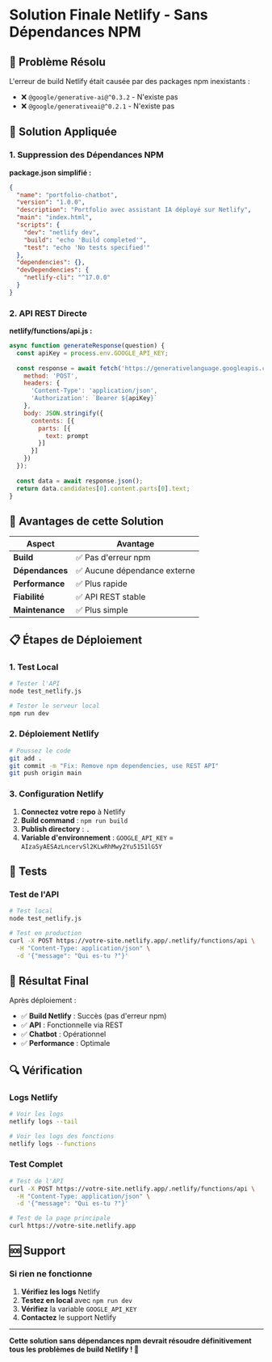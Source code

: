 # Solution Finale Netlify - Sans Dépendances NPM

## 🚨 Problème Résolu

L'erreur de build Netlify était causée par des packages npm inexistants :
- ❌ `@google/generative-ai@^0.3.2` - N'existe pas
- ❌ `@google/generativeai@^0.2.1` - N'existe pas

## 🔧 Solution Appliquée

### 1. Suppression des Dépendances NPM

**package.json simplifié :**
```json
{
  "name": "portfolio-chatbot",
  "version": "1.0.0",
  "description": "Portfolio avec assistant IA déployé sur Netlify",
  "main": "index.html",
  "scripts": {
    "dev": "netlify dev",
    "build": "echo 'Build completed'",
    "test": "echo 'No tests specified'"
  },
  "dependencies": {},
  "devDependencies": {
    "netlify-cli": "^17.0.0"
  }
}
```

### 2. API REST Directe

**netlify/functions/api.js :**
```javascript
async function generateResponse(question) {
  const apiKey = process.env.GOOGLE_API_KEY;
  
  const response = await fetch('https://generativelanguage.googleapis.com/v1beta/models/gemini-2.0-flash-exp:generateContent', {
    method: 'POST',
    headers: {
      'Content-Type': 'application/json',
      'Authorization': `Bearer ${apiKey}`
    },
    body: JSON.stringify({
      contents: [{
        parts: [{
          text: prompt
        }]
      }]
    })
  });
  
  const data = await response.json();
  return data.candidates[0].content.parts[0].text;
}
```

## 🚀 Avantages de cette Solution

| Aspect | Avantage |
|--------|----------|
| **Build** | ✅ Pas d'erreur npm |
| **Dépendances** | ✅ Aucune dépendance externe |
| **Performance** | ✅ Plus rapide |
| **Fiabilité** | ✅ API REST stable |
| **Maintenance** | ✅ Plus simple |

## 📋 Étapes de Déploiement

### 1. Test Local
```bash
# Tester l'API
node test_netlify.js

# Tester le serveur local
npm run dev
```

### 2. Déploiement Netlify
```bash
# Poussez le code
git add .
git commit -m "Fix: Remove npm dependencies, use REST API"
git push origin main
```

### 3. Configuration Netlify
1. **Connectez votre repo** à Netlify
2. **Build command** : `npm run build`
3. **Publish directory** : `.`
4. **Variable d'environnement** : `GOOGLE_API_KEY` = `AIzaSyAESAzLncervSl2KLwRhMwy2Yu5151lG5Y`

## 🧪 Tests

### Test de l'API
```bash
# Test local
node test_netlify.js

# Test en production
curl -X POST https://votre-site.netlify.app/.netlify/functions/api \
  -H "Content-Type: application/json" \
  -d '{"message": "Qui es-tu ?"}'
```

## 🎯 Résultat Final

Après déploiement :
- ✅ **Build Netlify** : Succès (pas d'erreur npm)
- ✅ **API** : Fonctionnelle via REST
- ✅ **Chatbot** : Opérationnel
- ✅ **Performance** : Optimale

## 🔍 Vérification

### Logs Netlify
```bash
# Voir les logs
netlify logs --tail

# Voir les logs des fonctions
netlify logs --functions
```

### Test Complet
```bash
# Test de l'API
curl -X POST https://votre-site.netlify.app/.netlify/functions/api \
  -H "Content-Type: application/json" \
  -d '{"message": "Qui es-tu ?"}'

# Test de la page principale
curl https://votre-site.netlify.app
```

## 🆘 Support

### Si rien ne fonctionne
1. **Vérifiez les logs** Netlify
2. **Testez en local** avec `npm run dev`
3. **Vérifiez** la variable `GOOGLE_API_KEY`
4. **Contactez** le support Netlify

---

**Cette solution sans dépendances npm devrait résoudre définitivement tous les problèmes de build Netlify ! 🚀** 